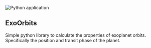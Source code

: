 ![Python application](https://github.com/AWehrhahn/ExoOrbits/workflows/Python%20application/badge.svg)

ExoOrbits
---------

Simple python library to calculate the properties of exoplanet orbits.
Specifically the position and transit phase of the planet.
